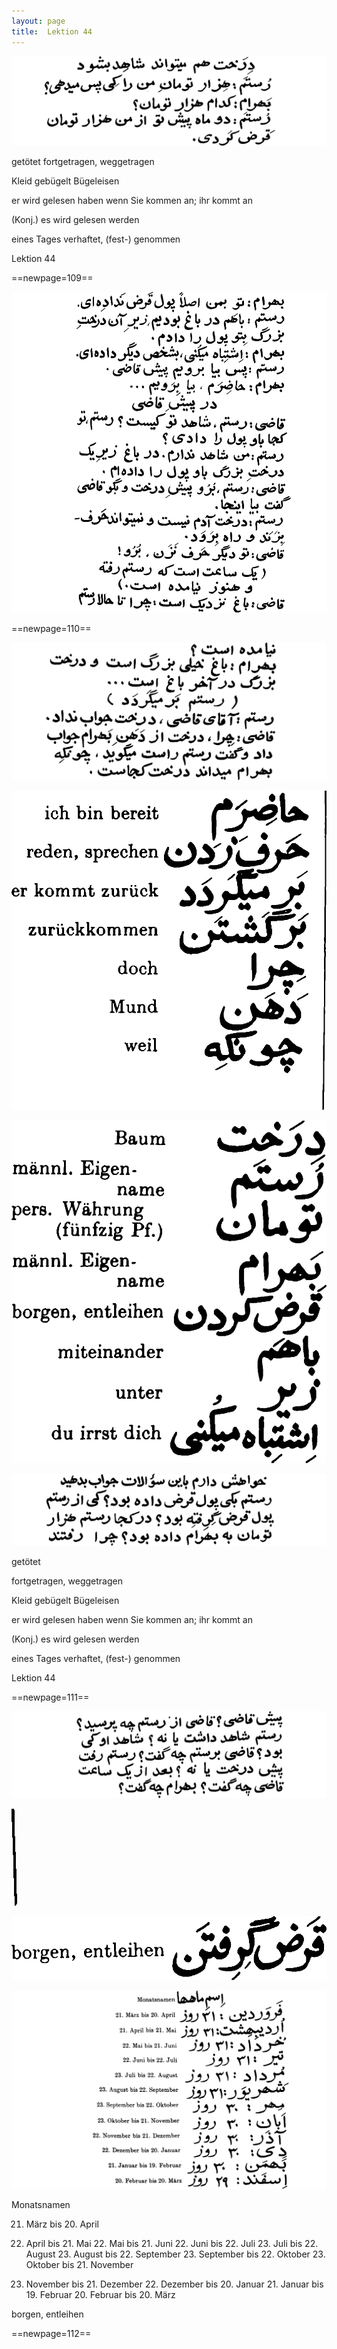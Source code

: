 ```yaml
---
layout: page
title:  Lektion 44
---
```



![image](/assets/s/111.png-07.png)

getötet fortgetragen, weggetragen

Kleid gebügelt Bügeleisen



er wird gelesen haben wenn Sie kommen an; ihr kommt an

(Konj.) es wird gelesen werden

eines Tages verhaftet, (fest-) genommen

Lektion 44



==newpage=109==

![image](/assets/s/112.png-02.png)





==newpage=110==

![image](/assets/s/113.png-02.png)

![image](/assets/s/2col/113.png-03_1L.png)

![image](/assets/s/2col/113.png-03_2R.png)

![image](/assets/s/113.png-04.png)

getötet

fortgetragen, weggetragen

Kleid gebügelt Bügeleisen



er wird gelesen haben wenn Sie kommen an; ihr kommt an

(Konj.) es wird gelesen werden

eines Tages verhaftet, (fest-) genommen

Lektion 44



==newpage=111==

![image](/assets/s/114.png-02.png)

![image](/assets/s/2col/114.png-04_1L.png)

![image](/assets/s/2col/114.png-04_2R.png)

![image](/assets/s/114.png-05.png)

Monatsnamen

21. März bis 20. April

21. April bis 21. Mai 22. Mai bis 21. Juni 22. Juni bis 22. Juli 23.
Juli bis 22. August 23. August bis 22. September 23. September bis 22.
Oktober 23. Oktober bis 21. November

22. November bis 21. Dezember 22. Dezember bis 20. Januar 21. Januar
bis 19. Februar 20. Februar bis 20. März



borgen, entleihen



==newpage=112==

